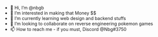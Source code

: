 - 👋 Hi, I’m @nbgb
- 👀 I’m interested in making that Money $$
- 🌱 I’m currently learning web design and backend stuffs
- 💞️ I’m looking to collaborate on reverse engineering pokemon games
- 📫 How to reach me - if you must, Discord @Nbg#3750

<!---
nbgb/nbgb is a ✨ special ✨ repository because its `README.md` (this file) appears on your GitHub profile.
You can click the Preview link to take a look at your changes.
--->
